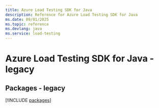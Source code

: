 ```yaml
---
title: Azure Load Testing SDK for Java
description: Reference for Azure Load Testing SDK for Java
ms.date: 09/01/2025
ms.topic: reference
ms.devlang: java
ms.service: load-testing
---
```

# Azure Load Testing SDK for Java - legacy
## Packages - legacy
[!INCLUDE [packages](load-testing-index.md)]